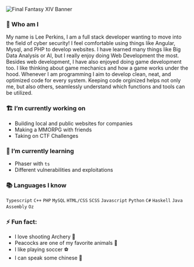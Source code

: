 <img src="https://www.videogamesblogger.com/wp-content/uploads/2009/06/final-fantasy-xiv-online-wallpaper.jpg" alt="Final Fantasy XIV Banner"/>

### 🔎 Who am I
My name is Lee Perkins, I am a full stack developer wanting to move into the field of cyber security! I feel comfortable using things like Angular, Mysql, and PHP to develop websites. I have learned many things like Big Data Analysis or AI, but I really enjoy doing Web Development the most. Besides web development, I have also enjoyed doing game development too. I like thinking about game mechanics and how a game works under the hood. Whenever I am programming I aim to develop clean, neat, and optimized code for every system. Keeping code orginized helps not only me, but also others, seamlessly understand which functions and tools can be utilized.

### 🏗️ I’m currently working on
- Building local and public websites for companies
- Making a MMORPG with friends
- Taking on CTF Challenges

### 🌱 I’m currently learning
- Phaser with `ts`
- Different vulnerabilities and exploitations

### 📚 Languages I know
`Typescript` `C++` `PHP` `MySQL` `HTML/CSS` `SCSS` `Javascript` `Python` `C#` `Haskell` `Java` `Assembly` `Oz`

### ⚡ Fun fact:
- I love shooting Archery 🏹
- Peacocks are one of my favorite animals 🦚
- I like playing soccer ⚽
- I can speak some chinese 💬

<!--
**BaiKongQue/BaiKongQue** is a ✨ _special_ ✨ repository because its `README.md` (this file) appears on your GitHub profile.

Here are some ideas to get you started:

- 🔭 I’m currently working on ...
- 🌱 I’m currently learning ...
- 👯 I’m looking to collaborate on ...
- 🤔 I’m looking for help with ...
- 💬 Ask me about ...
- 📫 How to reach me: ...
- 😄 Pronouns: ...
- ⚡ Fun fact: ...
-->
